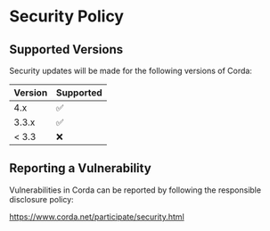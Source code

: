# Security Policy

## Supported Versions

Security updates will be made for the following versions of Corda:

| Version | Supported          |
| ------- | ------------------ |
| 4.x     | :white_check_mark: |
| 3.3.x   | :white_check_mark: |
| < 3.3   | :x:                |

## Reporting a Vulnerability

Vulnerabilities in Corda can be reported by following the responsible disclosure policy:

https://www.corda.net/participate/security.html

